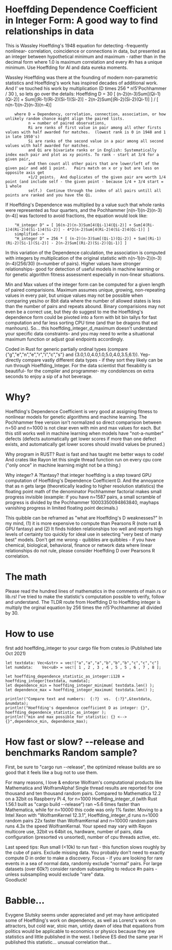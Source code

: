 # Hoeffding Dependence Coefficient in Integer Form:  A good way to find relationships in data
This is Wassley Hoeffding's 1948 equation for detecting -frequently nonlinear- correlation, coincidence or connections in data, but presented as an integer between hypothetical minimum and maximum - rather than in the decimal form where 1.0 is maximum correlation and every #n has a unique minimum.   Use Hoeffding for AI and data eureka moments.  

Wassley Hoeffding was there at the founding of modern non-parametric statistics and Hoeffding's work has inspired decades of additional work. And I' ve touched his work by multiplication (D times 256 * n!5'Pochhammer / 30 ), so lets go over the details:
Hoeffding D = 30 [ (n-2)(n-3)Sum[(Qi-1)(Qi-2)] + Sum[(Ri-1)(Ri-2)(Si-1)(Si-2)] - 2(n-2)Sum[(Ri-2)(Si-2)(Qi-1)] ] / [ n(n-1)(n-2)(n-3)(n-4)] 
        
        where D = Dependency, correlation, connection, association, or how unlikely random chance might align the paired lists.
              n = number of paired observations, 
              Ri are ranks of first value in pair among all other firsts values with half awarded for matches.  (lowest rank is 0 in 1948 and 1 in late 1950's)   
              Si are ranks of the second value in a pair among all second values with half awarded for matches. 
              and Qi are bivariate ranks or in English: Systematically index each pair and plot as xy points. To rank - start at 3/4 for a given pair, 
              and then count all other pairs that are lower/left of the given pair and add 1 point.   Pairs match on x or y but are less on opposite axis get
              +1/2 points.  And duplicates of the given pair are worth 1/4 point (and include self - the given point - because 1/4 + 3/4 start = 1 whole
              self.)  Continue through the index of all pairs untill all points are ranked and you have the Qi.

If Hoeffding's Dependence was multiplied by a value such that whole ranks were represented as four quarters, and the Pochhammer [n(n-1)(n-2)(n-3)(n-4)] was factored to avoid fractions, the equation would look like:

        "H_integer D" = [ 16(n-2)(n-3)Sum[4(Qi-1)4(Qi-2)] + Sum[4(Ri-1)4(Ri-2)4(Si-1)4(Si-2)] - 4*2(n-2)Sum[4(Ri-2)4(Si-2)4(Qi-1)] ]
        simplified-->
        "H_integer D" = 256 * [ (n-2)(n-3)Sum[(Qi-1)(Qi-2)] + Sum[(Ri-1)(Ri-2)(Si-1)(Si-2)] - 2(n-2)Sum[(Ri-2)(Si-2)(Qi-1)] ]

In this variation of the Dependence calculation, the association is computed with integers by multiplication of the original statistic with 
n(n-1)(n-2)(n-3)(n-4)(256/30) (n=number of pairs).  Higher values have stronger relationships- good for detection of useful models in machine learning or for genetic algorithm fitness assessment especially in non-linear situations. 

Min and Max values of the integer form can be computed for a given length of paired comparisions.  Maximum assumes unique, growing, non-repeating values in every pair, but unique values may not be possible when comparing yes/no or 8bit data where the number of allowed states is less than the number of pairs and repeats abound.  Binary comparisions may not even be a correct use, but they do suggest to me the Hoeffding's dependence form could be pivoted into a form with bit bin tallys for fast computation and far less sorting CPU time (and thar be dragons that eat manhours).   So... this hoeffding_integer_d_maximum doesn't understand your specific data constraints- and you may need to write a situational maximum function or adjust goal endpoints accordingly.  

Coded in Rust for generic partially ordinal types (compare {"g","e","n","e","r","i","c","s"} and {3.0,1.0,4.0,1.0,5.0,4.0,3.5,6.1}).  Yep- directly compare vastly different data types - if they sort they likely can be run through Hoeffding_Integer.  For the data scientist that flexability is beautiful- for the compiler and programmer- my condolences on extra seconds to enjoy a sip of a hot beverage. 

# Why?
Hoeffding's Dependence Coefficient is very good at assigning fitness to nonlinear models for genetic algorithms and machine learning.  The Pochhammer free version isn't normalized so direct comparision between n=50 and n=1000 is not clear even with min and max values for each.  But this still works well in machine learning when models have "not-a-number" defects (defects automatically get lower scores if more than one defect exists, and automatically get lower scores should invalid values be pruned.)

Why program in RUST?  Rust is fast and has taught me better ways to code!  And crates like Rayon let this single thread function run on every cpu core ("only once" in machine learning might not be a thing.) 

Why integer?   A ?fantasy? that integer hoeffding is a step toward GPU computation of Hoeffding's Dependence Coefficient D.  And the annoyance that as n gets large (theoretically leading to higher resolution statistics) the floating point math of the denominator Pochhammer factorial makes small progress invisible (example:  if you have n=1587 pairs, a small scramble of progress is divided by the Pochhammer 10003350094863840, mayhaps vanishing progress in limited floating point decimals.)  

This quibble can be reframed as "what are Hoeffding's D weaknesses?"  In my mind, (1) it is more expensive to compute than Pearsons R (note rust & GPU fantasy) and (2) It finds hidden relationships too well and reports high levels of certainty too quickly for ideal use in selecting "very best of many best" models.  Don't get me wrong - quibbles are quibbles - if you have chemical, biological, behavioral, finance or network data where linear relationships do not rule, please consider Hoeffding D over Pearsons R correlation. 

# The math 
Please read the hundred lines of mathematics in the comments of main.rs or lib.rs!  I've tried to make the statistic's computation possible to verify, follow and understand.    The TLDR route from Hoeffding D to Hoeffding integer is multiply the orginal equation by 256 times the n!5'Pochhammer all divided by 30.  

# How to use
first add hoeffding_integer to your cargo file from crates.io (Published late Oct 2021)

    let textdata: Vec<&str> = vec!["a","a","a","b","b","b","c","c","c"]
    let numdata:    Vec<u8> = vec![ 1 , 2 , 3 , 4 , 5 , 5 , 6 , 7 , 8 ];

    let hoeffding_dependence_statistic_as_integer:i128 = hoeffding_integer[textdata, numdata];
    let dependence_min = hoeffding_integer_minimum( textdata.len() );
    let dependence_max = hoeffding_integer_maximum( textdata.len() );

    println!("Compare text and numbers:  {:?}  vs.  {:?}",&textdata, &numdata);
    println!("Hoeffding's dependence coefficient D as integer: {}", hoeffding_dependence_statistic_as_integer );
    println!("min and max possible for statistic: {} <--> {}",dependence_min, dependence_max);

# How fast or slow?  --release and benchmarks   Random sample?
First, be sure to "cargo run --release", the optimized release builds are so good that it feels like a bug not to use them. 

For many reasons, I love & endorse Wolfram's computational products like Mathematica and WolframAlpha!  Single thread results are reported for one thousand and ten thousand random pairs. Compared to Mathematica 12.2 on a 32bit os Raspberry Pi 4, for n=1000 Hoeffding_integer_d (with Rust 1.56.1 built as "cargo build --release") ran ~5.6 times faster than Mathematica, while for n=10000 this code was only 1% faster.  Moving to a Intel Xeon with "WolframKernel 12.3.1", Hoeffding_integer_d runs n=1000 random pairs 22x faster than WolframKernal and n=10000 random pairs runs 4.3x the speed WolframKernal.  Your speed may vary with Rayon multicore use, 32bit vs 64bit os, hardware, number of pairs, data configuration (presorted vs unsorted), number of cpu threads active, etc. 

Last speed tips:  Run small (<10k) to run fast - this function slows roughly by the cube of pairs.  Exclude missing data.  You probably don't need to exactly compute D in order to make a discovery.  Focus - if you are looking for rare events in a sea of normal data, randomly exclude "normal" pairs.   For large datasets (over 60k?) consider random subsampling to reduce #n pairs - unless subsampling would exclude "rare" data.  
Goodluck!        

# Babble...
Evygene Slutsky seems under appreciated and yet may have anticipated some of Hoeffding's work on dependence, as well as Lorenz's work on attractors, but cold war, stoic man, untidy dawn of idea that equations from politics would be applicable to economics or physics because they are statistics and little published in the west.   I believe ES died the same year H published this statistic... unusual correlation that...
